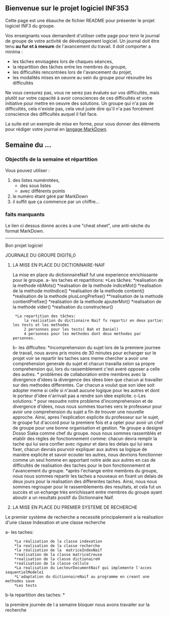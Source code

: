 ## Bienvenue sur le projet logiciel INF353

Cette page est une ébauche de fichier README pour présenter le projet logiciel INF3 du groupe.

Vos enseignants vous demandent d'utiliser cette page pour tenir le journal de groupe de votre activité de développement logiciel. 
Un journal doit être tenu **au fur et à mesure** de l'avancement du travail. Il doit comporter a minima :

* les tâches envisagées lors de chaques séances, 
* la répartition des tâches entre les membres du groupe, 
* les difficultés rencontrées lors de l'avancement du projet,
* les modalités mises en oeuvre au sein du groupe pour résoudre les difficultés

Ne vous censurez pas, vous ne serez pas évalués sur vos difficultés, mais plutôt sur votre capacité à avoir consciences de ces difficultés et votre initiative pour mettre en oeuvre des solutions. Un groupe qui n'a pas de difficultés, cela n'existe pas, cela veut juste dire qu'il n'a pas forcément conscience des difficultés auquel il fait face.

La suite est un exemple de mise en forme, pour vous donner des éléments pour rédiger votre journal en [langage MarkDown](https://github.com/adam-p/markdown-here/wiki/Markdown-Cheatsheet).

## Semaine du ...

### Objectifs de la semaine et répartition

Vous pouvez utiliser :

1. des listes numérotées, 
    * des sous listes
    * avec différents points
1. le numéro étant géré par MarkDown
2. il suffit que ça commence par un chiffre...

### faits marquants

Le lien ci dessus donne accès à une "cheat sheet", une anti-sèche du format MarkDown.

-------

Bon projet logiciel

JOURNALE DU GROUPE DIGIT6_0

1. LA MISE EN PLACE DU DICTIONNAIRE-NAIF

    La mise en place du dictionnaireNaif fut une experience enrichissante pour le groupe.
    a- les taches et repartitions:
        *Les tâches:
            *realisation de la methode nbMots()
            *realisation de la methode indiceMot()
            *realisation de la methode motIndice()
            *realisation de la methode contient()
            *realisation de la methode plusLongPrefixe()
            **realisation de la methode contientPrefixe()
            *realisation de la methode ajouterMot()
            *realisation de la methode vider()
            *realisation du constructeur()

        *La repartition des tâches:
            la realisation du dictionaire Naif fu repartir en deux partie: les tests et les methodes
            2 personnes pour les tests( Bah et Daniel)
            4 personnes pour les methodes dont deux methodes par personnes.
        
    b- les diffcultes:
        *incomprehension du sujet
        lors de la premiere journee de travail, nous avons pris moins de 30 minutes pour echanger sur le projet voir se repartir les taches sans meme chercher a avoir une comprehension generale du sujet et chacun travailla selon sa propre comprehension qui, lors du rassemblement c'est averé opposer a celle des autres.
        * problèmes de collaboration entre membres avec la divergence d'idees
        la divergence des idees bien que chacun ai travailler sur des methodes differentes. Car chacun a voulut que son idee soit adopter meme si celle si n'avait aucune logique pour les autres et dont le porteur d'idee n'arrivait pas a rendre son idee explicite.
    c-Les solutions:
        * pour resoudre notre probleme d'incomprehension et de divergence d'idees, nous nous sommes tournés vers le professeur pour avoir une comprehension du sujet a fin de trouver une nouvelle approche. Ainsi, apres l'explication explicite du professeur sur le sujet, le groupe fut d'accord pour la premiere fois et a opter pour avoir un chef de groupe pour une bonne organisation et gestion.
        *le groupe a designé Dosso Siaka comme chef du groupe. nous nous sommes rassemblés et etablir des règles de fonctionnement comme: chacun devra remplir la tache qui lui sera confier avec rigueur et dans les delais qui lui sera fixer, chacun devrais pourvoir expliquer aux autres sa logique de manière explicite et savoir ecouter les autres, nous devrions fonctionner comme un seul homme en apportant notre aide aux autres en cas de difficultés de realisation des taches pour le bon fonctionnement et l'avancement du groupe.
        *après l'echange entre membres du groupe, nous nous sommes repartir les taches a nouveaux en fixant un delais de deux jours pour la realisation des differentes taches. Ainsi, nous nous sommes regrouper pour le rassemblements des resultats, et cela fut un succès et un echange très enrichissant entre membres du groupe ayant aboutir a un resultats positif du Dictionnaire Naif.

2. LA MISE EN PLACE DU PREMIER SYSTEME DE RECHERCHE

Le premier système de recherche a necessité principalement a la realisation d'une classe Indexation et une classe recherche

a- les taches:

        *La réalisation de la classe indexation
        *la realisation de la classe recherche
        *la réalisation de la  matriceIndexNaif
        *realisation de la classe matriceCreuse
        *realisation de la classe dictionaireH
        *realisation de la classe cellule
        *La realisation du LecteurDocumentNaif qui implemente l'acces sequentielModele1
        *L'adaptation du dictionnaireNaif au programme en creant une methodes save
        *Les tests
b-la repartition des taches:
    *






la première journée de l    a semaine bloquer nous avons travailer sur la recherche